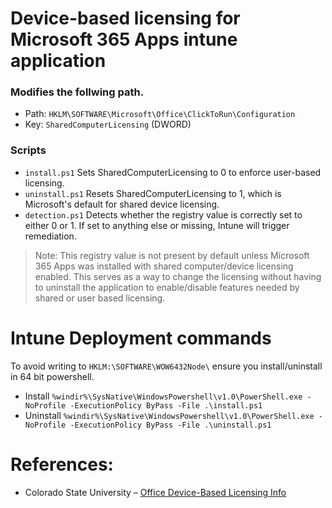 

# Device-based licensing for Microsoft 365 Apps intune application
### Modifies the follwing path. 
- Path: `HKLM\SOFTWARE\Microsoft\Office\ClickToRun\Configuration`
- Key: `SharedComputerLicensing` (DWORD)

### Scripts 
- `install.ps1` Sets SharedComputerLicensing to 0 to enforce user-based licensing.
- `uninstall.ps1` Resets SharedComputerLicensing to 1, which is Microsoft's default for shared device licensing.
- `detection.ps1`   Detects whether the registry value is correctly set to either 0 or 1. If set to anything else or missing, Intune will trigger remediation.

> Note: This registry value is not present by default unless Microsoft 365 Apps was installed with shared computer/device licensing enabled. This serves as a way to change the licensing without having to uninstall the application to enable/disable features needed by shared or user based licensing. 

# Intune Deployment commands
To avoid writing to `HKLM:\SOFTWARE\WOW6432Node\` ensure you install/uninstall in 64 bit powershell. 

  - Install `%windir%\SysNative\WindowsPowershell\v1.0\PowerShell.exe -NoProfile -ExecutionPolicy ByPass -File .\install.ps1`
  - Uninstall `%windir%\SysNative\WindowsPowershell\v1.0\PowerShell.exe -NoProfile -ExecutionPolicy ByPass -File .\uninstall.ps1`


# References:

- Colorado State University – [Office Device-Based Licensing Info](https://help.mail.colostate.edu/officedbs.aspx#:~:text=Looking%20at%20the%20Windows%20Registry%3A%201%20Open%20Regedit,value%20is%20set%20to%201%20as%20shown%20below%3A)




